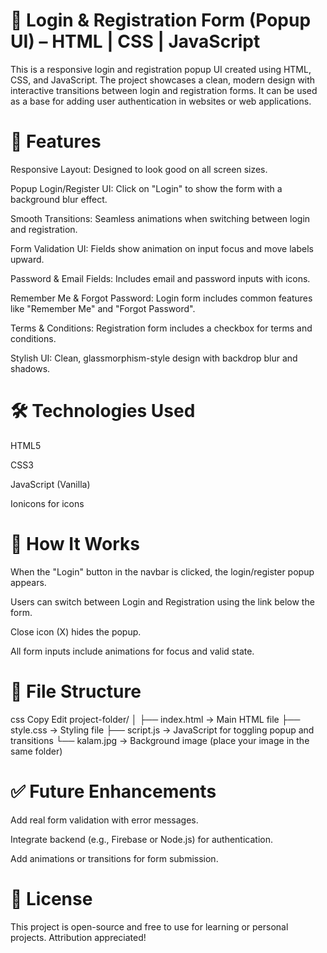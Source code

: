 # 🧾 Login & Registration Form (Popup UI) – HTML | CSS | JavaScript

This is a responsive login and registration popup UI created using HTML, CSS, and JavaScript. The project showcases a clean, modern design with interactive transitions between login and registration forms. It can be used as a base for adding user authentication in websites or web applications.

# 🔧 Features
Responsive Layout: Designed to look good on all screen sizes.

Popup Login/Register UI: Click on "Login" to show the form with a background blur effect.

Smooth Transitions: Seamless animations when switching between login and registration.

Form Validation UI: Fields show animation on input focus and move labels upward.

Password & Email Fields: Includes email and password inputs with icons.

Remember Me & Forgot Password: Login form includes common features like "Remember Me" and "Forgot Password".

Terms & Conditions: Registration form includes a checkbox for terms and conditions.

Stylish UI: Clean, glassmorphism-style design with backdrop blur and shadows.

# 🛠 Technologies Used
HTML5

CSS3

JavaScript (Vanilla)

Ionicons for icons

# 🚀 How It Works
When the "Login" button in the navbar is clicked, the login/register popup appears.

Users can switch between Login and Registration using the link below the form.

Close icon (X) hides the popup.

All form inputs include animations for focus and valid state.

# 📁 File Structure
css
Copy
Edit
project-folder/
│
├── index.html        → Main HTML file
├── style.css         → Styling file
├── script.js         → JavaScript for toggling popup and transitions
└── kalam.jpg         → Background image (place your image in the same folder)

# ✅ Future Enhancements
Add real form validation with error messages.

Integrate backend (e.g., Firebase or Node.js) for authentication.

Add animations or transitions for form submission.

# 📜 License
This project is open-source and free to use for learning or personal projects. Attribution appreciated!


